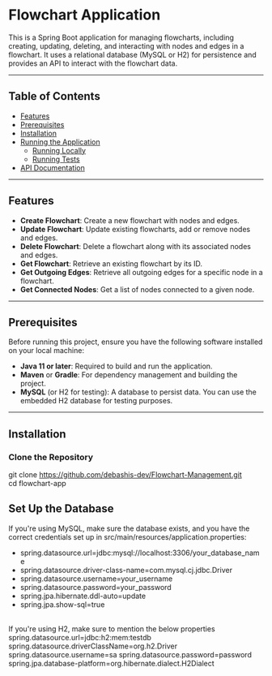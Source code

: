 # Flowchart Application

This is a Spring Boot application for managing flowcharts, including creating, updating, deleting, and interacting with nodes and edges in a flowchart. It uses a relational database (MySQL or H2) for persistence and provides an API to interact with the flowchart data.

---

## **Table of Contents**

- [Features](#features)
- [Prerequisites](#prerequisites)
- [Installation](#installation)
- [Running the Application](#running-the-application)
  - [Running Locally](#running-locally)
  - [Running Tests](#running-tests)
- [API Documentation](#api-documentation)

---

## **Features**

- **Create Flowchart**: Create a new flowchart with nodes and edges.
- **Update Flowchart**: Update existing flowcharts, add or remove nodes and edges.
- **Delete Flowchart**: Delete a flowchart along with its associated nodes and edges.
- **Get Flowchart**: Retrieve an existing flowchart by its ID.
- **Get Outgoing Edges**: Retrieve all outgoing edges for a specific node in a flowchart.
- **Get Connected Nodes**: Get a list of nodes connected to a given node.

---

## **Prerequisites**

Before running this project, ensure you have the following software installed on your local machine:

- **Java 11 or later**: Required to build and run the application.
- **Maven** or **Gradle**: For dependency management and building the project.
- **MySQL** (or H2 for testing): A database to persist data. You can use the embedded H2 database for testing purposes.

---

## **Installation**

### **Clone the Repository**

git clone https://github.com/debashis-dev/Flowchart-Management.git<br>
cd flowchart-app<br>

## **Set Up the Database**

If you're using MySQL, make sure the database exists, and you have the correct credentials set up in src/main/resources/application.properties:<br>
- spring.datasource.url=jdbc:mysql://localhost:3306/your_database_name
- spring.datasource.driver-class-name=com.mysql.cj.jdbc.Driver
- spring.datasource.username=your_username
- spring.datasource.password=your_password
- spring.jpa.hibernate.ddl-auto=update
- spring.jpa.show-sql=true
<br>
If you're using H2, make sure to mention the below properties <br>
spring.datasource.url=jdbc:h2:mem:testdb
spring.datasource.driverClassName=org.h2.Driver
spring.datasource.username=sa
spring.datasource.password=password
spring.jpa.database-platform=org.hibernate.dialect.H2Dialect
